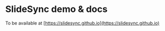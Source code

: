 # SlideSync demo & docs

To be available at [https://slidesync.github.io](https://slidesync.github.io)
